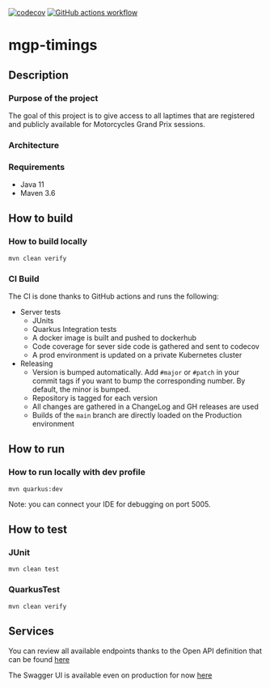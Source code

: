 [![codecov](https://codecov.io/gh/fabricepipart/mgp-timings/branch/main/graph/badge.svg)](https://codecov.io/gh/fabricepipart/mgp-timings)
[![GitHub actions workflow](https://github.com/fabricepipart/mgp-timings/actions/workflows/workflow.yml/badge.svg)](https://github.com/fabricepipart/mgp-timing/blob/main/.github/workflows/workflow.yml)

# mgp-timings

## Description

### Purpose of the project

The goal of this project is to give access to all laptimes that are registered and publicly available for Motorcycles
Grand Prix sessions.

### Architecture

### Requirements

* Java 11
* Maven 3.6

## How to build

### How to build locally

```mvn clean verify```

### CI Build

The CI is done thanks to GitHub actions and runs the following:

* Server tests
    * JUnits
    * Quarkus Integration tests
    * A docker image is built and pushed to dockerhub
    * Code coverage for sever side code is gathered and sent to codecov
    * A prod environment is updated on a private Kubernetes cluster
* Releasing
    * Version is bumped automatically. Add `#major` or `#patch` in your commit tags if you want to bump the
      corresponding number. By default, the minor is bumped.
    * Repository is tagged for each version
    * All changes are gathered in a ChangeLog and GH releases are used
    * Builds of the `main` branch are directly loaded on the Production environment

## How to run

### How to run locally with dev profile

```mvn quarkus:dev```

Note: you can connect your IDE for debugging on port 5005.

## How to test

### JUnit

```mvn clean test```

### QuarkusTest

```mvn clean verify```

## Services

You can review all available endpoints thanks to the Open API definition that can be
found [here](https://mgp-timings.teknichrono.fr/swagger?format=json)

The Swagger UI is available even on production for now [here](https://mgp-timings.teknichrono.fr/swagger-ui)

